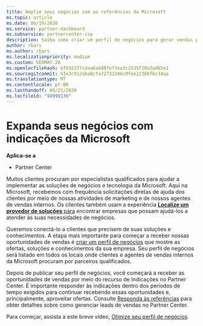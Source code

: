 ```yaml
---
title: Amplie seus negócios com as referências da Microsoft
ms.topic: article
ms.date: 06/19/2020
ms.service: partner-dashboard
ms.subservice: partnercenter-csp
description: Saiba como criar um perfil de negócios para gerar vendas potenciais por meio do recurso de referências do Partner Center e, em seguida, responder a essas referências.
author: rbars
ms.author: rbars
ms.localizationpriority: medium
ms.custom: SEOMAY.20
ms.openlocfilehash: bf832377cdaa6a680fef3ea3c2535f20a3ad65e1
ms.sourcegitcommit: 51e3c912eba8cfa72733206c0fee22386fbc34aa
ms.translationtype: MT
ms.contentlocale: pt-BR
ms.lasthandoff: 09/22/2020
ms.locfileid: "90999130"
---
```

# <a name="grow-your-business-with-referrals-from-microsoft"></a>Expanda seus negócios com indicações da Microsoft

**Aplica-se a**

- Partner Center

Muitos clientes procuram por especialistas qualificados para ajudar a implementar as soluções de negócios e tecnologia da Microsoft. Aqui na Microsoft, recebemos com frequência solicitações diretas de ajuda dos clientes por meio de nossas atividades de marketing e de nossos agentes de vendas internos. Os clientes também usam a experiência [**Localize um provedor de soluções** para](https://www.microsoft.com/solution-providers/search) encontrar empresas que possam ajudá-los a atender às suas necessidades de negócios. 

Queremos conectá-lo a clientes que precisem de suas soluções e conhecimentos. A etapa mais importante para começar a receber nossas oportunidades de vendas é [criar um perfil de negócios](create-a-marketing-profile.md) que mostre as ofertas, soluções e conhecimentos da sua empresa. Seu perfil de negócios será listado em todos os locais onde clientes e agentes de vendas internos da Microsoft procuram por parceiros qualificados. 

 Depois de publicar seu perfil de negócios, você começará a receber as oportunidades de vendas por meio do recurso de Indicações no Partner Center. É importante responder às indicações dentro dos períodos de tempo exigidos para continuar recebendo essas oportunidades e, principalmente, aproveitar ofertas. Consulte [Responda às referências](manage-leads.md) para obter detalhes sobre como gerenciar leads de vendas no Partner Center.  


Para começar, assista a este breve vídeo, [Otimize seu perfil de negócios](https://player.vimeo.com/video/252788046).
